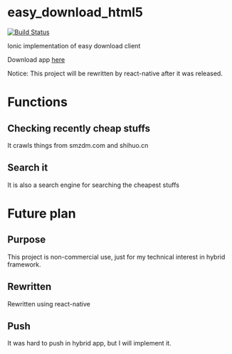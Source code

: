 # easy_download_html5

[![Build Status](https://travis-ci.org/zycbobby/easy_download_html5.svg?branch=master)](https://travis-ci.org/zycbobby/easy_download_html5)

Ionic implementation of easy download client

Download app [here](https://github.com/zycbobby/easy_download_html5/releases/latest)

Notice: This project will be rewritten by react-native after it was released.

# Functions

## Checking recently cheap stuffs

It crawls things from smzdm.com and shihuo.cn

## Search it

It is also a search engine for searching the cheapest stuffs

# Future plan

## Purpose

This project is non-commercial use, just for my technical interest in hybrid framework.

## Rewritten

Rewritten using react-native

## Push

It was hard to push in hybrid app, but I will implement it.

